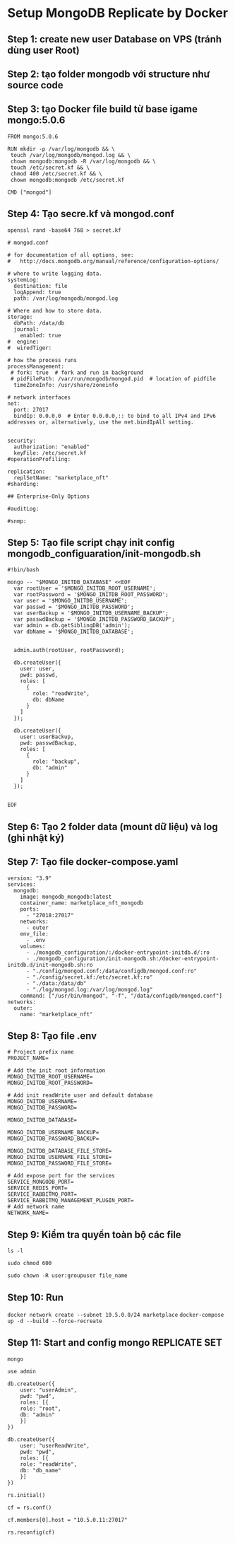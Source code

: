 # Setup MongoDB Replicate by Docker

## Step 1: create new user Database on VPS (tránh dùng user Root)

## Step 2: tạo folder mongodb với structure như source code



## Step 3: tạo Docker file build từ base igame mongo:5.0.6
```
FROM mongo:5.0.6

RUN mkdir -p /var/log/mongodb && \
 touch /var/log/mongodb/mongod.log && \
 chown mongodb:mongodb -R /var/log/mongodb && \
 touch /etc/secret.kf && \
 chmod 400 /etc/secret.kf && \
 chown mongodb:mongodb /etc/secret.kf 

CMD ["mongod"]
```

## Step 4: Tạo secre.kf và mongod.conf
```
openssl rand -base64 768 > secret.kf
```

```
# mongod.conf

# for documentation of all options, see:
#   http://docs.mongodb.org/manual/reference/configuration-options/

# where to write logging data.
systemLog:
  destination: file
  logAppend: true
  path: /var/log/mongodb/mongod.log

# Where and how to store data.
storage:
  dbPath: /data/db
  journal:
    enabled: true
#  engine:
#  wiredTiger:

# how the process runs
processManagement:
 # fork: true  # fork and run in background
 # pidFilePath: /var/run/mongodb/mongod.pid  # location of pidfile
  timeZoneInfo: /usr/share/zoneinfo

# network interfaces
net:
  port: 27017
  bindIp: 0.0.0.0  # Enter 0.0.0.0,:: to bind to all IPv4 and IPv6 addresses or, alternatively, use the net.bindIpAll setting.


security:
  authorization: "enabled"
  keyFile: /etc/secret.kf
#operationProfiling:

replication:
  replSetName: "marketplace_nft"
#sharding:

## Enterprise-Only Options

#auditLog:

#snmp:
```

## Step 5: Tạo file script chạy init config mongodb_configuaration/init-mongodb.sh

```
#!bin/bash

mongo -- "$MONGO_INITDB_DATABASE" <<EOF
  var rootUser = '$MONGO_INITDB_ROOT_USERNAME';
  var rootPassword = '$MONGO_INITDB_ROOT_PASSWORD';
  var user = '$MONGO_INITDB_USERNAME';
  var passwd = '$MONGO_INITDB_PASSWORD';
  var userBackup = '$MONGO_INITDB_USERNAME_BACKUP';
  var passwdBackup = '$MONGO_INITDB_PASSWORD_BACKUP';
  var admin = db.getSiblingDB('admin');
  var dbName = '$MONGO_INITDB_DATABASE';


  admin.auth(rootUser, rootPassword);

  db.createUser({
    user: user,
    pwd: passwd,
    roles: [
      {
        role: "readWrite",
        db: dbName
      }
    ]
  });

  db.createUser({
    user: userBackup,
    pwd: passwdBackup,
    roles: [
      {
        role: "backup",
        db: "admin"
      }
    ]
  });


EOF
```

## Step 6: Tạo 2 folder data (mount dữ liệu) và log (ghi nhật ký)

## Step 7: Tạo file docker-compose.yaml
```
version: "3.9"
services:
  mongodb:
    image: mongodb_mongodb:latest
    container_name: marketplace_nft_mongodb
    ports:
      - "27018:27017"
    networks:
      - outer
    env_file:
      - .env
    volumes:
      - ./mongodb_configuration/:/docker-entrypoint-initdb.d/:ro
      - ./mongodb_configuration/init-mongodb.sh:/docker-entrypoint-initdb.d/init-mongodb.sh:ro
      - "./config/mongod.conf:/data/configdb/mongod.conf:ro"
      - "./config/secret.kf:/etc/secret.kf:ro"
      - "./data:/data/db"
      - "./log/mongod.log:/var/log/mongod.log"
    command: ["/usr/bin/mongod", "-f", "/data/configdb/mongod.conf"]
networks:
  outer:
    name: "marketplace_nft"
```
## Step 8: Tạo file .env
```
# Project prefix name
PROJECT_NAME=

# Add the init root information
MONGO_INITDB_ROOT_USERNAME=
MONGO_INITDB_ROOT_PASSWORD=

# Add init readWrite user and default database
MONGO_INITDB_USERNAME=
MONGO_INITDB_PASSWORD=

MONGO_INITDB_DATABASE=

MONGO_INITDB_USERNAME_BACKUP=
MONGO_INITDB_PASSWORD_BACKUP=

MONGO_INITDB_DATABASE_FILE_STORE=
MONGO_INITDB_USERNAME_FILE_STORE=
MONGO_INITDB_PASSWORD_FILE_STORE=

# Add expose port for the services
SERVICE_MONGODB_PORT=
SERVICE_REDIS_PORT=
SERVICE_RABBITMQ_PORT=
SERVICE_RABBITMQ_MANAGEMENT_PLUGIN_PORT=
# Add network name
NETWORK_NAME=
```

## Step 9: Kiểm tra quyền toàn bộ các file
```
ls -l

sudo chmod 600

sudo chown -R user:groupuser file_name
```

## Step 10: Run 
```docker network create --subnet 10.5.0.0/24 marketplace```
```docker-compose up -d --build --force-recreate```

## Step 11: Start and config mongo REPLICATE SET
```
mongo

use admin

db.createUser({ 
    user: "userAdmin",
    pwd: "pwd",
    roles: [{
    role: "root",
    db: "admin"
    }]
})

db.createUser({ 
    user: "userReadWrite",
    pwd: "pwd",
    roles: [{
    role: "readWrite",
    db: "db_name"
    }]
})

rs.initial()

cf = rs.conf()

cf.members[0].host = "10.5.0.11:27017"

rs.reconfig(cf)
```
